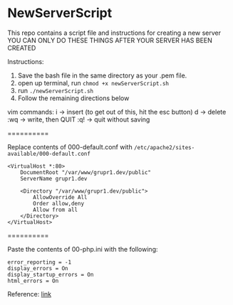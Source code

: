 # NewServerScript
This repo contains a script file and instructions for creating a new server
YOU CAN ONLY DO THESE THINGS AFTER YOUR SERVER HAS BEEN CREATED

Instructions:

1. Save the bash file in the same directory as your .pem file.
2. open up terminal, run <code>chmod +x newServerScript.sh</code>
3. run <code>./newServerScript.sh</code>
4. Follow the remaining directions below


vim commands:
    i -> insert (to get out of this, hit the esc button)
    d -> delete
    :wq -> write, then QUIT
    :q! -> quit without saving
    
    
==========    

Replace contents of 000-default.conf with <code>/etc/apache2/sites-available/000-default.conf</code>


```
<VirtualHost *:80>
    DocumentRoot "/var/www/grupr1.dev/public"
    ServerName grupr1.dev

    <Directory "/var/www/grupr1.dev/public">
        AllowOverride All
        Order allow,deny
        Allow from all
    </Directory>
</VirtualHost>
```

==========

Paste the contents of 00-php.ini with the following:

```
error_reporting = -1
display_errors = On
display_startup_errors = On
html_errors = On
```


Reference: [link](http://jeremykendall.net/2014/07/28/from-zero-to-slim-framework-getting-your-first-project-off-the-ground/)

